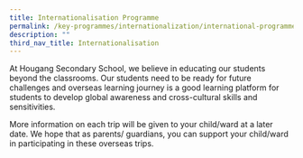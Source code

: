 ```yaml
---
title: Internationalisation Programme
permalink: /key-programmes/internationalization/international-programme/
description: ""
third_nav_title: Internationalisation
---
```

At Hougang Secondary School, we believe in educating our students beyond the classrooms. Our students need to be ready for future challenges and overseas learning journey is a good learning platform for students to develop global awareness and cross-cultural skills and sensitivities.

More information on each trip will be given to your child/ward at a later date. We hope that as parents/ guardians, you can support your child/ward in participating in these overseas trips.
